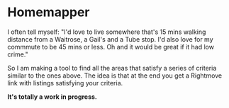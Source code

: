# Homemapper

I often tell myself: "I'd love to live somewhere that's 15 mins walking distance from a Waitrose, a Gail's and a Tube stop. I'd also love for my commmute to be 45 mins or less. Oh and it would be great if it had low crime."

So I am making a tool to find all the areas that satisfy a series of criteria similar to the ones above. The idea is that at the end you get a Rightmove link with listings satisfying your criteria.

**It's totally a work in progress.**